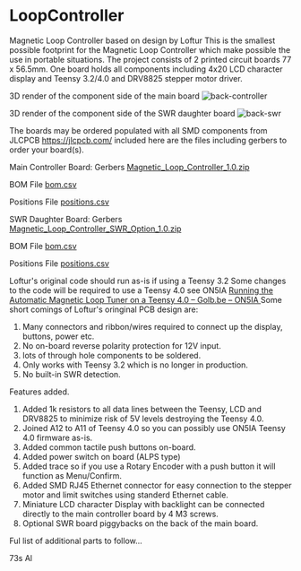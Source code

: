 # LoopController
Magnetic Loop Controller based on design by Loftur
This is the smallest possible footprint for the Magnetic Loop Controller which make possible the use in portable situations.
The project consists of 2 printed circuit boards 77 x 56.5mm. One board holds all components including 4x20 LCD character display and Teensy 3.2/4.0 and DRV8825 stepper motor driver.


3D render of the component side of the main board 
![back-controller](https://github.com/user-attachments/assets/704977f6-1064-4351-9973-b99f6377c656)

3D render of the component side of the SWR daughter board 
![back-swr](https://github.com/user-attachments/assets/84016753-d76d-4f4f-b516-e0196b1b96ee)

The boards may be ordered populated with all SMD components from JLCPCB https://jlcpcb.com/ included here are the files including gerbers to order your board(s). 

Main Controller Board:
Gerbers
[Magnetic_Loop_Controller_1.0.zip](https://github.com/user-attachments/files/19380353/Magnetic_Loop_Controller_1.0.zip)

BOM File
[bom.csv](https://github.com/user-attachments/files/19380357/bom.csv)

Positions File
[positions.csv](https://github.com/user-attachments/files/19380376/positions.csv)


SWR Daughter Board:
Gerbers
[Magnetic_Loop_Controller_SWR_Option_1.0.zip](https://github.com/user-attachments/files/19380380/Magnetic_Loop_Controller_SWR_Option_1.0.zip)

BOM File
[bom.csv](https://github.com/user-attachments/files/19380385/bom.csv)

Positions File
[positions.csv](https://github.com/user-attachments/files/19380386/positions.csv)

Loftur's original code should run as-is if using a Teensy 3.2
Some changes to the code will be required to use a Teensy 4.0 see ON5IA [Running the Automatic Magnetic Loop Tuner on a Teensy 4.0 – Golb.be – ON5IA  ](https://www.golb.be/running-the-automatic-magnetic-loop-tuner-on-a-teensy-4-0/)
Some short comings of Loftur's oringinal PCB design are:
1. Many connectors and ribbon/wires required to connect up the display, buttons, power etc.
2. No on-board reverse polarity protection for 12V input.
3. lots of through hole components to be soldered.
4. Only works with Teensy 3.2 which is no longer in production.
5. No built-in SWR detection.

Features added.
1. Added 1k resistors to all data lines between the Teensy, LCD and DRV8825 to minimize risk of 5V levels destroying the Teensy 4.0.
2. Joined A12 to A11 of Teensy 4.0 so you can possibly use ON5IA Teensy 4.0 firmware as-is.
3. Added common tactile push buttons on-board.
4. Added power switch on board (ALPS type)
5. Added trace so if you use a Rotary Encoder with a push button it will function as Menu/Confirm.
6. Added SMD RJ45 Ethernet connector for easy connection to the stepper motor and limit switches using standerd Ethernet cable.
7. Miniature LCD character Display with backlight can be connected directly to the main controller board by 4 M3 screws.
8. Optional SWR board piggybacks on the back of the main board.

Ful list of additional parts to follow...

73s Al
